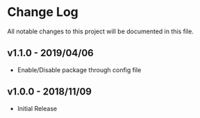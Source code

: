 # Change Log

All notable changes to this project will be documented in this file.

## v1.1.0 - 2019/04/06
- Enable/Disable package through config file

## v1.0.0 - 2018/11/09
- Initial Release

